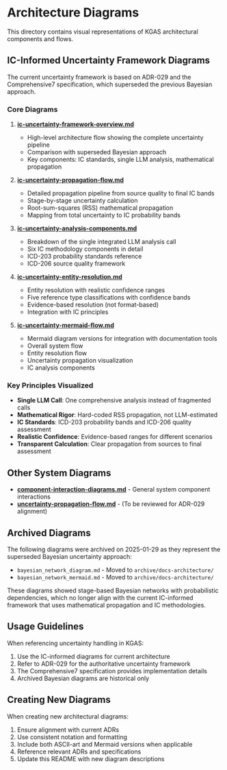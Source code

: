 # Architecture Diagrams

This directory contains visual representations of KGAS architectural components and flows.

## IC-Informed Uncertainty Framework Diagrams

The current uncertainty framework is based on ADR-029 and the Comprehensive7 specification, which superseded the previous Bayesian approach.

### Core Diagrams

1. **[ic-uncertainty-framework-overview.md](ic-uncertainty-framework-overview.md)**
   - High-level architecture flow showing the complete uncertainty pipeline
   - Comparison with superseded Bayesian approach
   - Key components: IC standards, single LLM analysis, mathematical propagation

2. **[ic-uncertainty-propagation-flow.md](ic-uncertainty-propagation-flow.md)**
   - Detailed propagation pipeline from source quality to final IC bands
   - Stage-by-stage uncertainty calculation
   - Root-sum-squares (RSS) mathematical propagation
   - Mapping from total uncertainty to IC probability bands

3. **[ic-uncertainty-analysis-components.md](ic-uncertainty-analysis-components.md)**
   - Breakdown of the single integrated LLM analysis call
   - Six IC methodology components in detail
   - ICD-203 probability standards reference
   - ICD-206 source quality framework

4. **[ic-uncertainty-entity-resolution.md](ic-uncertainty-entity-resolution.md)**
   - Entity resolution with realistic confidence ranges
   - Five reference type classifications with confidence bands
   - Evidence-based resolution (not format-based)
   - Integration with IC principles

5. **[ic-uncertainty-mermaid-flow.md](ic-uncertainty-mermaid-flow.md)**
   - Mermaid diagram versions for integration with documentation tools
   - Overall system flow
   - Entity resolution flow
   - Uncertainty propagation visualization
   - IC analysis components

### Key Principles Visualized

- **Single LLM Call**: One comprehensive analysis instead of fragmented calls
- **Mathematical Rigor**: Hard-coded RSS propagation, not LLM-estimated
- **IC Standards**: ICD-203 probability bands and ICD-206 quality assessment
- **Realistic Confidence**: Evidence-based ranges for different scenarios
- **Transparent Calculation**: Clear propagation from sources to final assessment

## Other System Diagrams

- **[component-interaction-diagrams.md](component-interaction-diagrams.md)** - General system component interactions
- **[uncertainty-propagation-flow.md](uncertainty-propagation-flow.md)** - (To be reviewed for ADR-029 alignment)

## Archived Diagrams

The following diagrams were archived on 2025-01-29 as they represent the superseded Bayesian uncertainty approach:
- `bayesian_network_diagram.md` - Moved to `archive/docs-architecture/`
- `bayesian_network_mermaid.md` - Moved to `archive/docs-architecture/`

These diagrams showed stage-based Bayesian networks with probabilistic dependencies, which no longer align with the current IC-informed framework that uses mathematical propagation and IC methodologies.

## Usage Guidelines

When referencing uncertainty handling in KGAS:
1. Use the IC-informed diagrams for current architecture
2. Refer to ADR-029 for the authoritative uncertainty framework
3. The Comprehensive7 specification provides implementation details
4. Archived Bayesian diagrams are historical only

## Creating New Diagrams

When creating new architectural diagrams:
1. Ensure alignment with current ADRs
2. Use consistent notation and formatting
3. Include both ASCII-art and Mermaid versions when applicable
4. Reference relevant ADRs and specifications
5. Update this README with new diagram descriptions